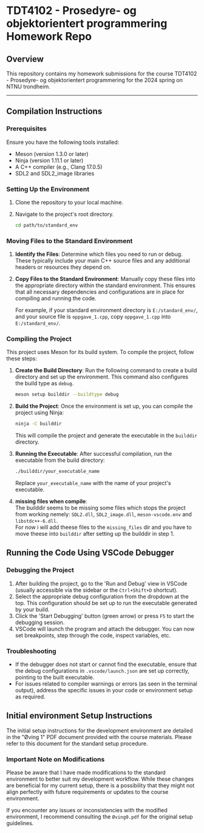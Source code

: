 # TDT4102 - Prosedyre- og objektorientert programmering Homework Repo

## Overview
This repository contains my homework submissions for the course TDT4102 - Prosedyre- og objektorientert programmering for the 2024 spring on NTNU trondheim.

---
## Compilation Instructions

### Prerequisites
Ensure you have the following tools installed:
- Meson (version 1.3.0 or later)
- Ninja (version 1.11.1 or later)
- A C++ compiler (e.g., Clang 17.0.5)
- SDL2 and SDL2_image libraries

### Setting Up the Environment
1. Clone the repository to your local machine.
2. Navigate to the project's root directory.

   ```bash
   cd path/to/standard_env
   ```

### Moving Files to the Standard Environment
1. **Identify the Files**: Determine which files you need to run or debug. These typically include your main C++ source files and any additional headers or resources they depend on.

2. **Copy Files to the Standard Environment**: Manually copy these files into the appropriate directory within the standard environment. This ensures that all necessary dependencies and configurations are in place for compiling and running the code.

   For example, if your standard environment directory is `E:/standard_env/`, and your source file is `oppgave_1.cpp`, copy `oppgave_1.cpp` into `E:/standard_env/`.


### Compiling the Project
This project uses Meson for its build system. To compile the project, follow these steps:

1. **Create the Build Directory**: 
   Run the following command to create a build directory and set up the environment. This command also configures the build type as `debug`.

   ```bash
   meson setup builddir --buildtype debug
   ```

2. **Build the Project**: 
   Once the environment is set up, you can compile the project using Ninja:

   ```bash
   ninja -C builddir
   ```

   This will compile the project and generate the executable in the `builddir` directory.

3. **Running the Executable**: 
   After successful compilation, run the executable from the build directory:

   ```bash
   ./builddir/your_executable_name
   ```

   Replace `your_executable_name` with the name of your project's executable.


4. **missing files when compile**:  
    The builddir seems to be missing some files which stops the project from working  nemely: `SDL2.dll`, `SDL2_image.dll`, `meson-vscode.env` and `libstdc++-6.dll`.  
    For now i will add theese files to the `missing_files` dir and you have to move theese into `builddir` after setting up the builddir in step 1.




## Running the Code Using VSCode Debugger

### Debugging the Project
1. After building the project, go to the 'Run and Debug' view in VSCode (usually accessible via the sidebar or the `Ctrl+Shift+D` shortcut).
2. Select the appropriate debug configuration from the dropdown at the top. This configuration should be set up to run the executable generated by your build.
3. Click the 'Start Debugging' button (green arrow) or press `F5` to start the debugging session.
4. VSCode will launch the program and attach the debugger. You can now set breakpoints, step through the code, inspect variables, etc.

### Troubleshooting
- If the debugger does not start or cannot find the executable, ensure that the debug configurations in `.vscode/launch.json` are set up correctly, pointing to the built executable.
- For issues related to compiler warnings or errors (as seen in the terminal output), address the specific issues in your code or environment setup as required.

## Initial environment Setup Instructions

The initial setup instructions for the development environment are detailed in the "Øving 1" PDF document provided with the course materials. Please refer to this document for the standard setup procedure.

### Important Note on Modifications

Please be aware that I have made modifications to the standard environment to better suit my development workflow. While these changes are beneficial for my current setup, there is a possibility that they might not align perfectly with future requirements or updates to the course environment.

If you encounter any issues or inconsistencies with the modified environment, I recommend consulting the `Øving0.pdf` for the original setup guidelines. 
